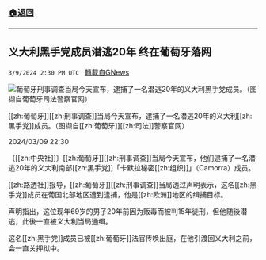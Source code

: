 ###  [:house:返回](README.md)
---


## 义大利黑手党成员潜逃20年  终在葡萄牙落网
`3/9/2024 2:30 PM UTC ` [轉載自GNews](https://gnews.org/articles/2380293)

![葡萄牙刑事调查当局今天宣布，逮捕了一名潜逃20年的义大利黑手党成员。（图撷自葡萄牙司法警察官网）](https://img.ltn.com.tw/Upload/news/600/2024/03/09/phpoHAwz2.jpg "葡萄牙刑事调查当局今天宣布，逮捕了一名潜逃20年的义大利黑手党成员。（图撷自葡萄牙司法警察官网）")

[[zh:葡萄牙]][[zh:刑事调查]]当局今天宣布，逮捕了一名潜逃20年的义大利[[zh:黑手党]]成员。（图撷自[[zh:葡萄牙]][[zh:司法]]警察官网）

2024/03/09 22:30

〔[[zh:中央社]]〕[[zh:葡萄牙]][[zh:刑事调查]]当局今天宣布，他们逮捕了一名潜逃20年的义大利南部[[zh:黑手党]]「卡默拉秘密[[zh:组织]]」（Camorra）成员。

[[zh:路透社]]报导，[[zh:葡萄牙]][[zh:刑事调查]]当局透过声明表示，这名[[zh:黑手党]]成员在葡国北部地区遭到逮捕，他是[[zh:欧洲]]地区的缉捕目标。

声明指出，这位现年69岁的男子20年前因为贩毒而被判15年徒刑，但他随後潜逃，此後一直被义大利当局通缉。

这名[[zh:黑手党]]成员已被[[zh:葡萄牙]]法官传唤出庭，在他引渡回义大利之前，会一直关押狱中。
